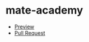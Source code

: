 # mate-academy
- [Preview](https://github.com/web3-sorcerer/mate-academy)
- [Pull Request](https://github.com/web3-sorcerer/mate-academy/pull/1/files)
